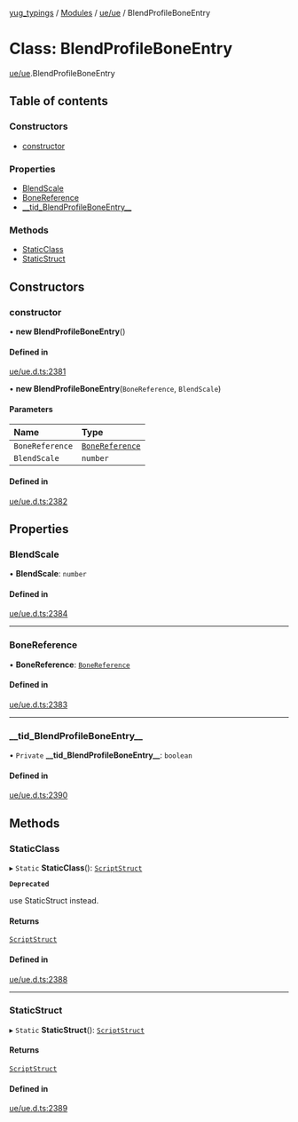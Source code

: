 [yug_typings](../README.md) / [Modules](../modules.md) / [ue/ue](../modules/ue_ue.md) / BlendProfileBoneEntry

# Class: BlendProfileBoneEntry

[ue/ue](../modules/ue_ue.md).BlendProfileBoneEntry

## Table of contents

### Constructors

- [constructor](ue_ue.BlendProfileBoneEntry.md#constructor)

### Properties

- [BlendScale](ue_ue.BlendProfileBoneEntry.md#blendscale)
- [BoneReference](ue_ue.BlendProfileBoneEntry.md#bonereference)
- [\_\_tid\_BlendProfileBoneEntry\_\_](ue_ue.BlendProfileBoneEntry.md#__tid_blendprofileboneentry__)

### Methods

- [StaticClass](ue_ue.BlendProfileBoneEntry.md#staticclass)
- [StaticStruct](ue_ue.BlendProfileBoneEntry.md#staticstruct)

## Constructors

### constructor

• **new BlendProfileBoneEntry**()

#### Defined in

[ue/ue.d.ts:2381](https://github.com/YugMetaverse/yug_typings/blob/b7d9b19/ue/ue.d.ts#L2381)

• **new BlendProfileBoneEntry**(`BoneReference`, `BlendScale`)

#### Parameters

| Name | Type |
| :------ | :------ |
| `BoneReference` | [`BoneReference`](ue_ue.BoneReference.md) |
| `BlendScale` | `number` |

#### Defined in

[ue/ue.d.ts:2382](https://github.com/YugMetaverse/yug_typings/blob/b7d9b19/ue/ue.d.ts#L2382)

## Properties

### BlendScale

• **BlendScale**: `number`

#### Defined in

[ue/ue.d.ts:2384](https://github.com/YugMetaverse/yug_typings/blob/b7d9b19/ue/ue.d.ts#L2384)

___

### BoneReference

• **BoneReference**: [`BoneReference`](ue_ue.BoneReference.md)

#### Defined in

[ue/ue.d.ts:2383](https://github.com/YugMetaverse/yug_typings/blob/b7d9b19/ue/ue.d.ts#L2383)

___

### \_\_tid\_BlendProfileBoneEntry\_\_

• `Private` **\_\_tid\_BlendProfileBoneEntry\_\_**: `boolean`

#### Defined in

[ue/ue.d.ts:2390](https://github.com/YugMetaverse/yug_typings/blob/b7d9b19/ue/ue.d.ts#L2390)

## Methods

### StaticClass

▸ `Static` **StaticClass**(): [`ScriptStruct`](ue_ue.ScriptStruct.md)

**`Deprecated`**

use StaticStruct instead.

#### Returns

[`ScriptStruct`](ue_ue.ScriptStruct.md)

#### Defined in

[ue/ue.d.ts:2388](https://github.com/YugMetaverse/yug_typings/blob/b7d9b19/ue/ue.d.ts#L2388)

___

### StaticStruct

▸ `Static` **StaticStruct**(): [`ScriptStruct`](ue_ue.ScriptStruct.md)

#### Returns

[`ScriptStruct`](ue_ue.ScriptStruct.md)

#### Defined in

[ue/ue.d.ts:2389](https://github.com/YugMetaverse/yug_typings/blob/b7d9b19/ue/ue.d.ts#L2389)
